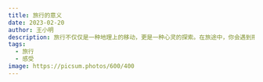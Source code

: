 ```yaml
---
title: 旅行的意义
date: 2023-02-20
author: 王小明
description: 旅行不仅仅是一种地理上的移动，更是一种心灵的探索。在旅途中，你会遇到形形色色的人，体验不同的文化和风俗，这些经历会让你对生活有更深刻的理解。旅行能开阔眼界，让你对世界的多样性有更全面的认识。无论是高山还是大海，无论是城市还是乡村，每一个地方都有其独特的魅力，值得你去发现和欣赏。在旅途中，时间仿佛变得更加珍贵，每一刻都值得铭记。旅行的意义不仅在于抵达目的地，更在于享受沿途的风景和体验。
tags:
  - 旅行
  - 感受
image: https://picsum.photos/600/400
---
```

